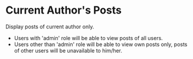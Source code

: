 Current Author's Posts
======================

Display posts of current author only.

* Users with 'admin' role will be able to view posts of all users.
* Users other than 'admin' role will be able to view own posts only, posts of other users will be unavailable to him/her.
